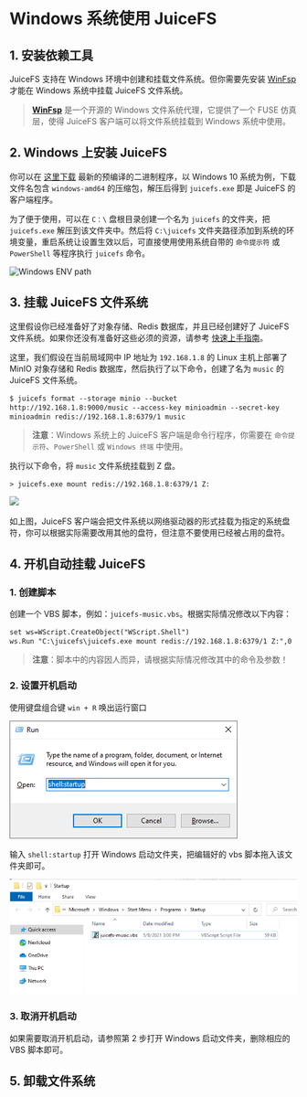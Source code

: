 # Windows 系统使用 JuiceFS

## 1. 安装依赖工具

JuiceFS 支持在 Windows 环境中创建和挂载文件系统。但你需要先安装  [WinFsp](http://www.secfs.net/winfsp/) 才能在 Windows 系统中挂载 JuiceFS 文件系统。

> **[WinFsp](https://github.com/billziss-gh/winfsp)** 是一个开源的 Windows 文件系统代理，它提供了一个 FUSE 仿真层，使得 JuiceFS 客户端可以将文件系统挂载到 Windows 系统中使用。

## 2. Windows 上安装 JuiceFS

你可以在 [这里下载](https://github.com/juicedata/juicefs/releases/latest) 最新的预编译的二进制程序，以 Windows 10 系统为例，下载文件名包含 `windows-amd64` 的压缩包，解压后得到 `juicefs.exe` 即是 JuiceFS 的客户端程序。

为了便于使用，可以在 `C：\` 盘根目录创建一个名为 `juicefs` 的文件夹，把 `juicefs.exe` 解压到该文件夹中。然后将 `C:\juicefs` 文件夹路径添加到系统的环境变量，重启系统让设置生效以后，可直接使用使用系统自带的 `命令提示符` 或 `PowerShell` 等程序执行 `juicefs` 命令。

![Windows ENV path](C:\Users\Herald\repo\juicefs\docs\images\windows-path.png)

## 3. 挂载 JuiceFS 文件系统

这里假设你已经准备好了对象存储、Redis 数据库，并且已经创建好了 JuiceFS 文件系统。如果你还没有准备好这些必须的资源，请参考 [快速上手指南](quick_start_guide.md)。

这里，我们假设在当前局域网中 IP 地址为 `192.168.1.8` 的 Linux 主机上部署了 MinIO 对象存储和 Redis 数据库，然后执行了以下命令，创建了名为 `music` 的 JuiceFS 文件系统。

```shell
$ juicefs format --storage minio --bucket http://192.168.1.8:9000/music --access-key minioadmin --secret-key minioadmin redis://192.168.1.8:6379/1 music
```

> **注意**：Windows 系统上的 JuiceFS 客户端是命令行程序，你需要在 `命令提示符`、`PowerShell` 或 `Windows 终端` 中使用。

执行以下命令，将 `music` 文件系统挂载到 Z 盘。

```power
> juicefs.exe mount redis://192.168.1.8:6379/1 Z:
```

![](C:\Users\Herald\repo\juicefs\docs\images\juicefs-on-windows-new.png)

如上图，JuiceFS 客户端会把文件系统以网络驱动器的形式挂载为指定的系统盘符，你可以根据实际需要改用其他的盘符，但注意不要使用已经被占用的盘符。

## 4. 开机自动挂载 JuiceFS

### 1. 创建脚本

创建一个 VBS 脚本，例如：`juicefs-music.vbs`。根据实际情况修改以下内容：

```vbscript
set ws=WScript.CreateObject("WScript.Shell") 
ws.Run "C:\juicefs\juicefs.exe mount redis://192.168.1.8:6379/1 Z:",0
```

> **注意**：脚本中的内容因人而异，请根据实际情况修改其中的命令及参数！

### 2. 设置开机启动

使用键盘组合键 `win + R` 唤出运行窗口

![Windows run](../images/windows-run-startup.png)

输入 `shell:startup` 打开 Windows 启动文件夹，把编辑好的 vbs 脚本拖入该文件夹即可。

![Windows starup folder](../images/windows-mount-startup.png)

### 3. 取消开机启动

如果需要取消开机启动，请参照第 2 步打开 Windows 启动文件夹，删除相应的 VBS 脚本即可。

## 5. 卸载文件系统


